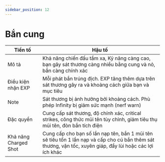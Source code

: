 ```yaml
---
sidebar_position: 12
---
```


# Bắn cung
| Tiền tố   | Hậu tố    |
| ------- | -------- |
| Mô tả | Khả năng chiến đấu tầm xa, Kỹ năng càng cao, bạn gây sát thương càng nhiều bằng cung và nỏ, bắn càng chính xác |
| Điều kiện nhận EXP | Mỗi phát bắn trúng địch. EXP tăng thêm dựa trên sát thương gây ra và khoảng cách giữa bạn và mục tiêu |
| Note | Sát thương bị ảnh hưởng bởi khoảng cách. Phù phép Infinity bị giảm sức mạnh (nerf warn) |
| Đặc quyền | Cung cấp sát thương, độ chính xác, critical strikes, công thức mũi tên tùy chỉnh, giảm tiêu thụ mũi tên, đòn bắn tích điện  |
| Khả năng Charged Shot | Cung cấp cho bạn số lần nạp tên, bắn 1 mũi tên sẽ tiêu tốn 1 lần nạp và cấp cho cú bắn thêm sát thương, vận tốc, xuyên giáp, đẩy lùi hoặc các lợi ích khác |
